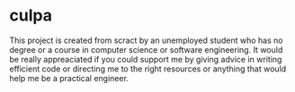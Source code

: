 # culpa
This project is created from scract by an unemployed student who has no degree or a course in computer science or software engineering. It would be really appreaciated
if you could support me by giving advice in writing efficient code or directing me to the right resources or anything that would help me be a practical engineer.

